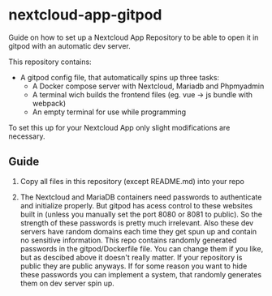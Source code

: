 # nextcloud-app-gitpod
Guide on how to set up a Nextcloud App Repository to be able to open it in gitpod with an automatic dev server.

This repository contains:
- A gitpod config file, that automatically spins up three tasks:
  - A Docker compose server with Nextcloud, Mariadb and Phpmyadmin
  - A terminal wich builds the frontend files (eg. vue -> js bundle with webpack)
  - An empty terminal for use while programming

To set this up for your Nextcloud App only slight modifications are necessary.

## Guide
1. Copy all files in this repository (except README.md) into your repo

2. The Nextcloud and MariaDB containers need passwords to authenticate and initialize properly. But gitpod has acess control to these websites built in (unless you manually set the port 8080 or 8081 to public). So the strength of these passwords is pretty much irrelevant. Also these dev servers have random domains each time they get spun up and contain no sensitive information. This repo contains randomly generated passwords in the gitpod/Dockerfile file. You can change them if you like, but as descibed above it doesn't really matter. If your repository is public they are public anyways. If for some reason you want to hide these passwords you can implement a system, that randomly generates them on dev server spin up.

